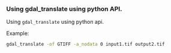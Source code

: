 ### Using gdal_translate using python API.

Using ```gdal_translate``` using python api.

Example:

```bash
gdal_translate -of GTIFF -a_nodata 0 input1.tif output2.tif
```
